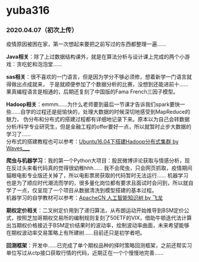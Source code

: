 # yuba316
### 2020.04.07（初次上传）
疫情原因被困在家，第一次想起来要把之前写过的东西都整理一遍……  
  
__Java相关__：除了上过数据结构课外，就是在算法分析与设计课上完成的两个小游戏：贪吃蛇和泡泡堂……  
  
__sas相关__：很不喜欢的一门语言，但是因为学分不够必须修，想着新学一门语言就得做出点成就来，
于是就顺便参加了个数据分析的比赛，没想到还能进前十……果真编程语言是相通的，后期还复刻了中国版的Fama French三因子模型。  
  
__Hadoop相关__：emmm……为什么老师要到最后一节课才告诉我们spark要快一些……自学的过程还是挺愉快的，处理大数据的时候深切地感受到MapReduce的魅力，
伪分布和分布式的搭建过程都有详细地记录下来。原本以为自己会转数据分析/科学专业研究生，但是金融工程的offer要好一点，所以就暂时止步大数据的学习了……  
分布式的搭建教程也可以参考：[Ubuntu16.04下搭建Hadoop分布式集群 by Waves___](https://blog.csdn.net/Waves___/article/details/84453601?ops_request_misc=%257B%2522request%255Fid%2522%253A%2522158624472219724839257786%2522%252C%2522scm%2522%253A%252220140713.130102334..%2522%257D&request_id=158624472219724839257786&biz_id=14&utm_source=distribute.pc_search_result.none-task-blog-soetl_SOETL-1)  
  
__爬虫与机器学习__：我的第一个Python大项目：股民微博评论获取与情感分析，现在反过头来看代码真的觉得很幼稚hhh……
我不会爬虫，只会网页抓取，疫情期间猫眼电影专业版还关掉了，所以电影票房获取的代码暂时无法运行……
机器学习也是为了顺应时代潮流而学的，很多量化岗位都有要求且面试时会问到，所以就自学了一点，仅呈现了一个项目从数据清洗到模型搭建的基本过程。  
机器学习的自学教材可以参考：[ApacheCN 人工智能知识树 by 飞龙](https://github.com/apachecn/ai-roadmap/tree/master/v1.0)  
  
__期权定价相关__：二叉树定价用到了递归算法，从布朗运动开始推导到BSM定价公式，按照芝加哥期权交易所的编制规则复刻了50ETF的VIX，借助牛顿迭代法计算出当期权价格接近于BSM定价结果时的波动率，绘制波动率曲面，未来希望能够在期权波动率交易策略上有所建树……目前还只是初学者吧。  
  
__回测框架__：开发中……已完成了单个期权品种的择时策略回测框架，之前还帮实习单位写过从ctp接口获取行情的代码，近期正在一个个慢慢地完善……
